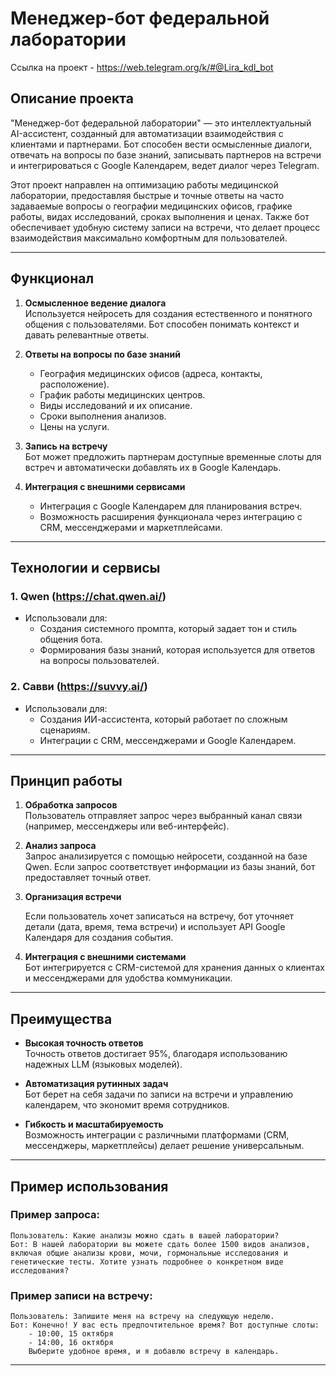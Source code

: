 # Менеджер-бот федеральной лаборатории
Ссылка на проект - https://web.telegram.org/k/#@Lira_kdl_bot

## Описание проекта

"Менеджер-бот федеральной лаборатории" — это интеллектуальный AI-ассистент, созданный для автоматизации взаимодействия с клиентами и партнерами. Бот способен вести осмысленные диалоги, отвечать на вопросы по базе знаний, записывать партнеров на встречи и интегрироваться с Google Календарем, ведет диалог через Telegram.

Этот проект направлен на оптимизацию работы медицинской лаборатории, предоставляя быстрые и точные ответы на часто задаваемые вопросы о географии медицинских офисов, графике работы, видах исследований, сроках выполнения и ценах. Также бот обеспечивает удобную систему записи на встречи, что делает процесс взаимодействия максимально комфортным для пользователей.

---

## Функционал

1. **Осмысленное ведение диалога**  
   Используется нейросеть для создания естественного и понятного общения с пользователями. Бот способен понимать контекст и давать релевантные ответы.

2. **Ответы на вопросы по базе знаний**  
   - География медицинских офисов (адреса, контакты, расположение).  
   - График работы медицинских центров.  
   - Виды исследований и их описание.  
   - Сроки выполнения анализов.  
   - Цены на услуги.  

3. **Запись на встречу**  
   Бот может предложить партнерам доступные временные слоты для встреч и автоматически добавлять их в Google Календарь.

4. **Интеграция с внешними сервисами**  
   - Интеграция с Google Календарем для планирования встреч.  
   - Возможность расширения функционала через интеграцию с CRM, мессенджерами и маркетплейсами.

---

## Технологии и сервисы

### 1. **Qwen** (https://chat.qwen.ai/)  
   - Использовали для:  
     - Создания системного промпта, который задает тон и стиль общения бота.  
     - Формирования базы знаний, которая используется для ответов на вопросы пользователей.  

### 2. **Савви** (https://suvvy.ai/)  
   - Использовали для:  
     - Создания ИИ-ассистента, который работает по сложным сценариям.  
     - Интеграции с CRM, мессенджерами и Google Календарем.  

---

## Принцип работы

1. **Обработка запросов**  
   Пользователь отправляет запрос через выбранный канал связи (например, мессенджеры или веб-интерфейс).  

2. **Анализ запроса**  
   Запрос анализируется с помощью нейросети, созданной на базе Qwen. Если запрос соответствует информации из базы знаний, бот предоставляет точный ответ.  

3. **Организация встречи**

   Если пользователь хочет записаться на встречу, бот уточняет детали (дата, время, тема встречи) и использует API Google Календаря для создания события.  

5. **Интеграция с внешними системами**  
   Бот интегрируется с CRM-системой для хранения данных о клиентах и мессенджерами для удобства коммуникации.  

---

## Преимущества

- **Высокая точность ответов**  
  Точность ответов достигает 95%, благодаря использованию надежных LLM (языковых моделей).  

- **Автоматизация рутинных задач**  
  Бот берет на себя задачи по записи на встречи и управлению календарем, что экономит время сотрудников.  

- **Гибкость и масштабируемость**  
  Возможность интеграции с различными платформами (CRM, мессенджеры, маркетплейсы) делает решение универсальным.  

---

## Пример использования

### Пример запроса:
```
Пользователь: Какие анализы можно сдать в вашей лаборатории?
Бот: В нашей лаборатории вы можете сдать более 1500 видов анализов, включая общие анализы крови, мочи, гормональные исследования и генетические тесты. Хотите узнать подробнее о конкретном виде исследования?
```

### Пример записи на встречу:
```
Пользователь: Запишите меня на встречу на следующую неделю.
Бот: Конечно! У вас есть предпочтительное время? Вот доступные слоты:  
    - 10:00, 15 октября  
    - 14:00, 16 октября  
    Выберите удобное время, и я добавлю встречу в календарь.
```

---

